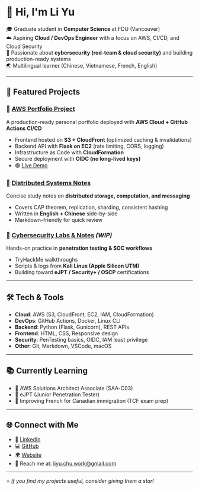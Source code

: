 # 👋 Hi, I'm Li Yu

🎓 Graduate student in **Computer Science** at FDU (Vancouver)  
☁️ Aspiring **Cloud / DevOps Engineer** with a focus on AWS, CI/CD, and Cloud Security  
🔐 Passionate about **cybersecurity (red-team & cloud security)** and building production-ready systems  
🌏 Multilingual learner (Chinese, Vietnamese, French, English)  

---

## 🚀 Featured Projects

### 🔹 [AWS Portfolio Project](https://github.com/ChuLiYu/aws-portfolio-project)
A production-ready personal portfolio deployed with **AWS Cloud + GitHub Actions CI/CD**  
- Frontend hosted on **S3 + CloudFront** (optimized caching & invalidations)  
- Backend API with **Flask on EC2** (rate limiting, CORS, logging)  
- Infrastructure as Code with **CloudFormation**  
- Secure deployment with **OIDC (no long-lived keys)**  
- 🟢 [Live Demo](https://your-cloudfront-link-here)  

### 🔹 [Distributed Systems Notes](https://github.com/ChuLiYu/Cloud-Distributed-Systems)
Concise study notes on **distributed storage, computation, and messaging**  
- Covers CAP theorem, replication, sharding, consistent hashing  
- Written in **English + Chinese** side-by-side  
- Markdown-friendly for quick review  

### 🔹 [Cybersecurity Labs & Notes](https://github.com/ChuLiYu/cybersecurity-labs) *(WIP)*
Hands-on practice in **penetration testing & SOC workflows**  
- TryHackMe walkthroughs  
- Scripts & logs from **Kali Linux (Apple Silicon UTM)**  
- Building toward **eJPT / Security+ / OSCP** certifications  

---

## 🛠️ Tech & Tools

- **Cloud**: AWS (S3, CloudFront, EC2, IAM, CloudFormation)  
- **DevOps**: GitHub Actions, Docker, Linux CLI  
- **Backend**: Python (Flask, Gunicorn), REST APIs  
- **Frontend**: HTML, CSS, Responsive design  
- **Security**: PenTesting basics, OIDC, IAM least privilege  
- **Other**: Git, Markdown, VSCode, macOS  

---

## 📚 Currently Learning
- 🎯 AWS Solutions Architect Associate (SAA-C03)  
- 🎯 eJPT (Junior Penetration Tester)  
- 🎯 Improving French for Canadian immigration (TCF exam prep)  

---

## 🌐 Connect with Me
- 💼 [LinkedIn]([https://www.linkedin.com/in/chuliyu/](https://www.linkedin.com/in/chuliyu/))
- 💻 [GitHub](https://github.com/ChuLiYu)
- 🌍 [Website](https://luichu.dev/)  
- 📧 Reach me at: liyu.chu.work@gmail.com  

---

⭐️ *If you find my projects useful, consider giving them a star!*  
